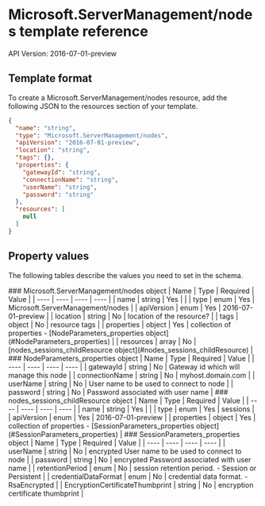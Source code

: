 # Microsoft.ServerManagement/nodes template reference
API Version: 2016-07-01-preview
## Template format

To create a Microsoft.ServerManagement/nodes resource, add the following JSON to the resources section of your template.

```json
{
  "name": "string",
  "type": "Microsoft.ServerManagement/nodes",
  "apiVersion": "2016-07-01-preview",
  "location": "string",
  "tags": {},
  "properties": {
    "gatewayId": "string",
    "connectionName": "string",
    "userName": "string",
    "password": "string"
  },
  "resources": [
    null
  ]
}
```
## Property values

The following tables describe the values you need to set in the schema.

<a id="Microsoft.ServerManagement/nodes" />
### Microsoft.ServerManagement/nodes object
|  Name | Type | Required | Value |
|  ---- | ---- | ---- | ---- |
|  name | string | Yes |  |
|  type | enum | Yes | Microsoft.ServerManagement/nodes |
|  apiVersion | enum | Yes | 2016-07-01-preview |
|  location | string | No | location of the resource? |
|  tags | object | No | resource tags |
|  properties | object | Yes | collection of properties - [NodeParameters_properties object](#NodeParameters_properties) |
|  resources | array | No | [nodes_sessions_childResource object](#nodes_sessions_childResource) |


<a id="NodeParameters_properties" />
### NodeParameters_properties object
|  Name | Type | Required | Value |
|  ---- | ---- | ---- | ---- |
|  gatewayId | string | No | Gateway id which will manage this node |
|  connectionName | string | No | myhost.domain.com |
|  userName | string | No | User name to be used to connect to node |
|  password | string | No | Password associated with user name |


<a id="nodes_sessions_childResource" />
### nodes_sessions_childResource object
|  Name | Type | Required | Value |
|  ---- | ---- | ---- | ---- |
|  name | string | Yes |  |
|  type | enum | Yes | sessions |
|  apiVersion | enum | Yes | 2016-07-01-preview |
|  properties | object | Yes | collection of properties - [SessionParameters_properties object](#SessionParameters_properties) |


<a id="SessionParameters_properties" />
### SessionParameters_properties object
|  Name | Type | Required | Value |
|  ---- | ---- | ---- | ---- |
|  userName | string | No | encrypted User name to be used to connect to node |
|  password | string | No | encrypted Password associated with user name |
|  retentionPeriod | enum | No | session retention period. - Session or Persistent |
|  credentialDataFormat | enum | No | credential data format. - RsaEncrypted |
|  EncryptionCertificateThumbprint | string | No | encryption certificate thumbprint |

